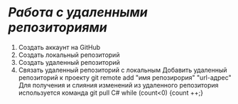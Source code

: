 # *Работа с удаленными репозиториями*
1. Создать аккаунт на GitHub
2. Создать локальный репозиторий
3. Создать удаленный репозиторий
4. Связать удаленный репозиторий с локальным
   Добавить удаленный репозиторий к проекту
   git remote add "имя репозирория" "url-адрес"
Для получения и слияния изменений из удаленного репозитория используется команда git pull C# while (count<0) {count ++;}